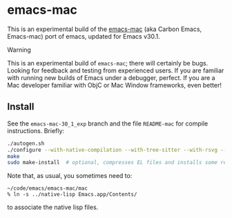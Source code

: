 # emacs-mac

This is an experimental build of the [emacs-mac](https://bitbucket.org/mituharu/emacs-mac) (aka Carbon Emacs, Emacs-mac) port of emacs, updated for Emacs v30.1.  

> [!WARNING]
> This is an experimental build of `emacs-mac`; there will certainly be bugs. Looking for feedback and testing from experienced users.  If you are familiar with running new builds of Emacs under a debugger, perfect.  If you are a Mac developer familiar with ObjC or Mac Window frameworks, even better!  

## Install

See the `emacs-mac-30_1_exp` branch and the file `README-mac` for compile instructions.  Briefly:

```bash
./autogen.sh
./configure --with-native-compilation --with-tree-sitter --with-rsvg --enable-mac-app=yes --without-imagemagic  # or whatever config options you use
make
sudo make-install  # optional, compresses EL files and installs some resources in /usr/local/share/emacs/30.1.50
```

Note that, as usual, you sometimes need to:

```
~/code/emacs/emacs-mac/mac
% ln -s ../native-lisp Emacs.app/Contents/
```

to associate the native lisp files.

## 

